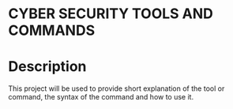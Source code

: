 # CYBER SECURITY TOOLS AND COMMANDS

# Description
This project will be used to provide short explanation of the tool or command, the syntax of the command and how to use it.

